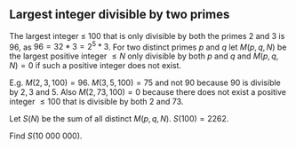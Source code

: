 ## Largest integer divisible by two primes

The largest integer ≤ $100$ that is only divisible by both the primes $2$ and $3$ is $96$, as $96=32*3=2^5*3$. For two distinct primes $p$ and $q$ let $M(p,q,N)$ be the largest positive integer $≤N$ only divisible by both $p$ and $q$ and $M(p,q,N)=0$ if such a positive integer does not exist.

E.g. $M(2,3,100)=96$.
$M(3,5,100)=75$ and not $90$ because $90$ is divisible by $2 ,3$ and $5$.
Also $M(2,73,100)=0$ because there does not exist a positive integer $≤ 100$ that is divisible by both $2$ and $73$.

Let $S(N)$ be the sum of all distinct $M(p,q,N)$. $S(100)=2262$.

Find $S(10\ 000\ 000)$.


